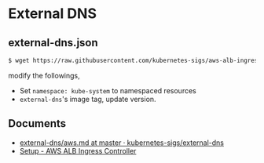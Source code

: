 # External DNS

## external-dns.json

```bash
$ wget https://raw.githubusercontent.com/kubernetes-sigs/aws-alb-ingress-controller/v1.1.3/docs/examples/external-dns.yaml
```

modify the followings,
- Set `namespace: kube-system` to namespaced resources
- `external-dns`'s image tag, update version.

## Documents

- [external\-dns/aws\.md at master · kubernetes\-sigs/external\-dns](https://github.com/kubernetes-sigs/external-dns/blob/master/docs/tutorials/aws.md#iam-permissions)
- [Setup \- AWS ALB Ingress Controller](https://kubernetes-sigs.github.io/aws-alb-ingress-controller/guide/external-dns/setup/#role-permissions)
